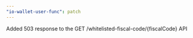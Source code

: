 ```yaml
---
"io-wallet-user-func": patch
---
```


Added 503 response to the GET /whitelisted-fiscal-code/{fiscalCode} API
